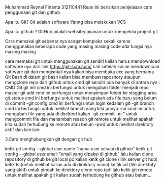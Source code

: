 Muhammad Reynal Finanta 312110441 Repo ini berisikan penjelasan cara penggunaan git dan github

Apa itu Git? Git adalah software Yanng bisa melakukan VCS

Apa itu github ? GitHub adalah website/layanan untuk mengelola project git

Cara memakai git sebenar nya sangat kompleks sekali karena menggunakan beberapa code yang masing masing code ada fungsi nya masing masing

cara memakai git
untuk menggunakan git sendiri kalian harus mendownload software nya dari link https://git-scm.com/
nah setelah kalian mendownload software git dan mengisntall nya kalian bisa membuka exe yang bernama Git Bash
di dalam git bash kalian bisa membuat repository ataupun mengclone repo dari github
untuk cmd git sendiri ada banyak di antara nya :
CMD Git
git init cmd ini berfungsi untuk mengubah folder menjadi repo master
git add cmd ini berfungsi untuk menyimpan folder ke stagging area
git status cmd ini berfungsi untuk melihat apakah ada file baru yang belum di commit -git config cmd ini berfungi untuk login kedalam git -git branch cmd ini berfungsi untuk melihat branch yang kita punya -cd cmd ini untuk mengubah file yang ada di direktori kalian -git commit -m " untuk mengcommit file dan menambah reason
git remote untuk melihat apakah kita sudah terhubung ke remote atau belum -pwd untuk melihat direktory aktif
dan lain lain

3.Cara menghubungkan git dengan git hub

ketik git config --global user.name "nama user sesuai di github"
ketik git config --global user.email "email yang dipakai di github" lalu kalian clone repository di github ke git local pc kalian
ketik git clone (link server git hub)
ketik ls (untuk melihat kalian ada di direktory mana)
keltik cd (file direktoty yang aktif) untuk pindah ke direktory clone repo tadi
lalu ketik git remote untuk melihat apakah git kalian sudah terhubung ke github atau belum...